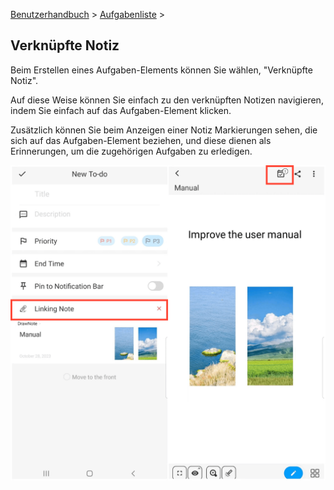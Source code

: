 [Benutzerhandbuch](/dragonnest/drawnote/manual/de) > [Aufgabenliste](/dragonnest/drawnote/manual/de/to_do) >

Verknüpfte Notiz
---
Beim Erstellen eines Aufgaben-Elements können Sie wählen, "Verknüpfte Notiz".

Auf diese Weise können Sie einfach zu den verknüpften Notizen navigieren, indem Sie einfach auf das Aufgaben-Element klicken.

Zusätzlich können Sie beim Anzeigen einer Notiz Markierungen sehen, die sich auf das Aufgaben-Element beziehen, und diese dienen als Erinnerungen, um die zugehörigen Aufgaben zu erledigen.

![](imgs/associated_notes1.png)